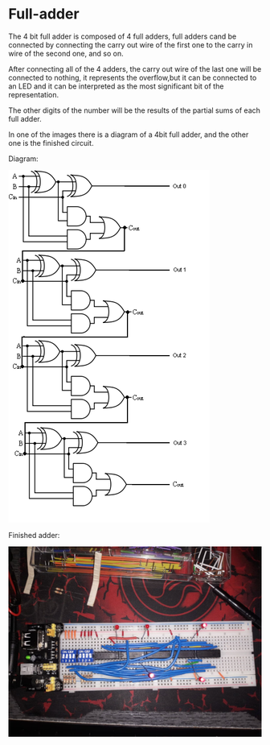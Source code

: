 # Full-adder
<p>The 4 bit full adder is composed of 4 full adders, full adders cand be connected by connecting the carry out wire of the
first one to the carry in wire of the second one, and so on.</p>
<p>After connecting all of the 4 adders, the carry out wire of the last one will be connected to nothing, it represents
the overflow,but it can be connected to an LED and it can be interpreted as the most significant bit of the representation.</p>
<p>The other digits of the number will be the results of the partial sums of each full adder.</p>
<p>In one of the images there is a diagram of a 4bit full adder, and the other one is the finished circuit.</p>

<p>Diagram:</p>

![](/4-bit-full-adder.jpeg)

<p>Finished adder:</p>

![](/91768257_1078404165870026_3128832818428248064_n.jpg)

